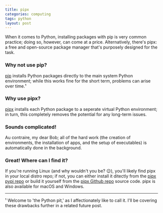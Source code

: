```yaml
---
title: pipx
categories: computing
tags: python
layout: post
---
```


When it comes to Python, installing packages with pip is very common practice; doing so, however, can come at a price. Alternatively, there's pipx: a free and open-source package manager that's purposely designed for the task.

### Why not use pip? ###

[pip](https://pip.pypa.io/en/stable/) installs Python packages directly to the main system Python environment; while this works fine for the short term, problems can arise over time.¹ 

### Why use pipx? ###

[pipx](https://pypa.github.io/pipx/) installs each Python package to a seperate virtual Python environment; in turn, this completely removes the potential for any long-term issues. 

### Sounds complicated! ###

Au contraire, my dear Bob; all of the hard work (the creation of environments, the installation of apps, and the setup of executables) is automatically done in the background.

### Great! Where can I find it? ### 

If you're running Linux (and why wouldn't you be? 😉), you'll likely find pipx in your local distro repo; if not, you can either install it ditectly from the [pipx pypi repo](https://pypi.org/project/pipx/) or build it yourself from the [pipx Github repo](https://github.com/pypa/pipx) source code. pipx is also available for macOS and Windows.

---

¹ Welcome to 'the Python pit,' as I affectionately like to call it. I'll be covering these drawbacks further in a related future post.



